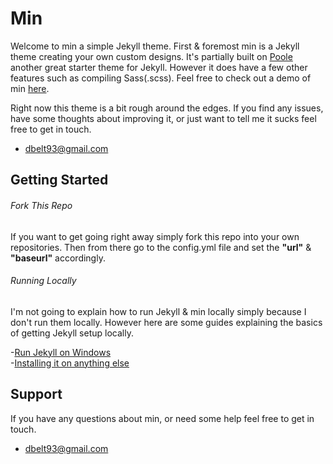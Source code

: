 # Min

Welcome to min a simple Jekyll theme. First & foremost min is a Jekyll theme creating your own custom designs. It's partially built on <a href="http://getpoole.com/">Poole</a> another great starter theme for Jekyll. However it does have a few other features such as compiling Sass(.scss). Feel free to check out a demo of min <a href="http://dbelt93.github.io/min/">here</a>.

Right now this theme is a bit rough around the edges. If you find any issues, have some thoughts about improving it, or just want to tell me it sucks feel free to get in touch.

-   [dbelt93@gmail.com](dbelt93@gmail.com)

## Getting Started

###### Fork This Repo
If you want to get going right away simply fork this repo into your own repositories. Then from there go to the config.yml file and set the <b>"url"</b> & <b>"baseurl"</b> accordingly.

###### Running Locally
I'm not going to explain how to run Jekyll & min locally simply because I don't run them locally. However here are some guides explaining the basics of getting Jekyll setup locally.

-<a href="http://jekyll-windows.juthilo.com/">Run Jekyll on Windows</a>
<br>
-<a href="http://jekyllrb.com/docs/installation/">Installing it on anything else</a>

## Support
If you have any questions about min, or need some help feel free to get in touch.

-   [dbelt93@gmail.com](dbelt93@gmail.com)
